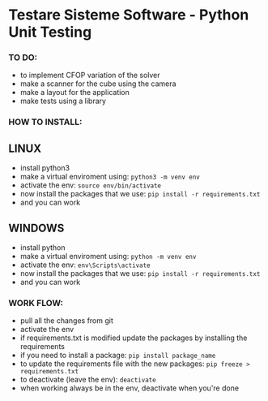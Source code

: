 # Testare Sisteme Software - Python Unit Testing

### TO DO:
- to implement CFOP variation of the solver
- make a scanner for the cube using the camera
- make a layout for the application
- make tests using a library

### HOW TO INSTALL:

## LINUX
- install python3
- make a virtual enviroment using: ```python3 -m venv env```
- activate the env: ```source env/bin/activate```
- now install the packages that we use: ```pip install -r requirements.txt```
- and you can work

## WINDOWS
- install python
- make a virtual enviroment using: ```python -m venv env```
- activate the env: ```env\Scripts\activate```
- now install the packages that we use: ```pip install -r requirements.txt```
- and you can work

### WORK FLOW:
- pull all the changes from git
- activate the env
- if requirements.txt is modified update the packages by installing the requirements
- if you need to install a package: ```pip install package_name```
- to update the requirements file with the new packages: ```pip freeze > requirements.txt```
- to deactivate (leave the env): ```deactivate```
- when working always be in the env, deactivate when you're done
